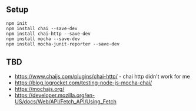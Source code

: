 
## Setup
```
npm init
npm install chai --save-dev
npm install chai-http --save-dev
npm install mocha --save-dev
npm install mocha-junit-reporter --save-dev
```

## TBD
* https://www.chaijs.com/plugins/chai-http/ - chai http didn't work for me
* https://blog.logrocket.com/testing-node-js-mocha-chai/
* https://mochajs.org/
* https://developer.mozilla.org/en-US/docs/Web/API/Fetch_API/Using_Fetch